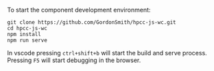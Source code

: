 To start the component development environment:

```
git clone https://github.com/GordonSmith/hpcc-js-wc.git
cd hpcc-js-wc
npm install
npm run serve
```

In vscode pressing `ctrl+shift+b` will start the build and serve process.  Pressing `F5` will start debugging in the browser.

